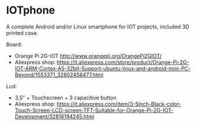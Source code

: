 # IOTphone
A complete Android and/or Linux smartphone for IOT projects, included 3D printed case.

Board:
- Orange Pi 2G-IOT
http://www.orangepi.org/OrangePi2GIOT/
- Aliexpress shop:
https://it.aliexpress.com/store/product/Orange-Pi-2G-IOT-ARM-Cortex-A5-32bit-Support-ubuntu-linux-and-android-mini-PC-Beyond/1553371_32802458477.html

Lcd:
- 3,5" + Touchscreen + 3 capacitive button
- Aliexpress shop:
https://it.aliexpress.com/item/3-5inch-Black-color-Touch-Screen-LCD-screen-TFT-Suitable-for-Orange-Pi-2G-IOT-Development/32816194245.html

